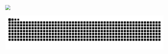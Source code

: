 ![](https://readme-typing-svg.demolab.com?font=Fira+Code&pause=1000&color=66ccff&width=1000&lines=我梦见一片焦土,一株破土而生的新蕊,它迎着朝阳绽放,向我低语呢喃。&center=true&size=27)

![](https://github.com/ZSCGR/ZSCGR/blob/output/github-contribution-grid-snake.svg)

